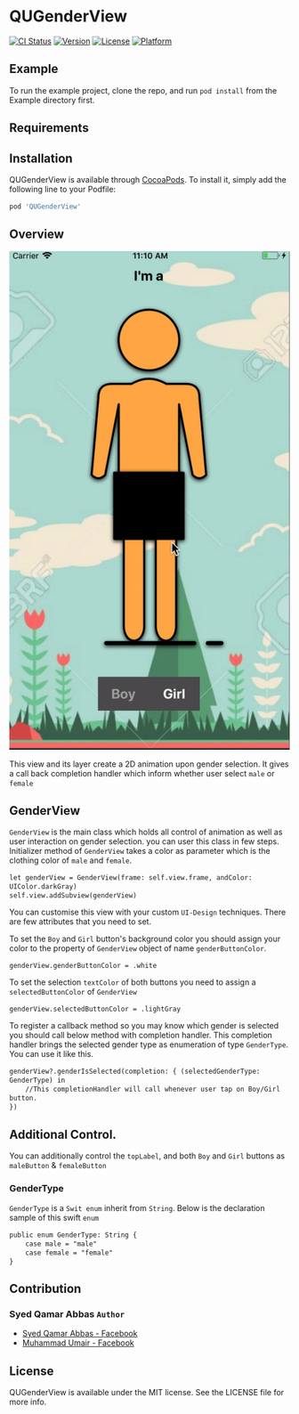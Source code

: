 # QUGenderView

[![CI Status](https://img.shields.io/travis/etDev24/QUGenderView.svg?style=flat)](https://travis-ci.org/etDev24/QUGenderView)
[![Version](https://img.shields.io/cocoapods/v/QUGenderView.svg?style=flat)](https://cocoapods.org/pods/QUGenderView)
[![License](https://img.shields.io/cocoapods/l/QUGenderView.svg?style=flat)](https://cocoapods.org/pods/QUGenderView)
[![Platform](https://img.shields.io/cocoapods/p/QUGenderView.svg?style=flat)](https://cocoapods.org/pods/QUGenderView)

## Example

To run the example project, clone the repo, and run `pod install` from the Example directory first.

## Requirements

## Installation

QUGenderView is available through [CocoaPods](https://cocoapods.org). To install
it, simply add the following line to your Podfile:

```ruby
pod 'QUGenderView'
```

## Overview
![demo](./gender_selection_demo.gif)

This view and its layer create a 2D animation upon gender selection.
It gives a call back completion handler which inform whether user select `male` or `female`

## GenderView
`GenderView` is the main class which holds all control of animation as well as user interaction on gender selection.
you can user this class in few steps. Initializer method of `GenderView` takes a color as parameter which is the clothing color of `male` and `female`.


    let genderView = GenderView(frame: self.view.frame, andColor: UIColor.darkGray)
    self.view.addSubview(genderView)

You can customise this view with your custom `UI-Design` techniques. There are few attributes that you need to set.

To set the `Boy` and `Girl` button's background color you should assign your color to the property of `GenderView` object of name `genderButtonColor`.

    genderView.genderButtonColor = .white

To set the selection `textColor` of both buttons you need to assign a `selectedButtonColor` of `GenderView`

    genderView.selectedButtonColor = .lightGray

To register a callback method so you may know which gender is selected you should call below method with completion handler. This completion handler brings the selected gender type as enumeration of type `GenderType`. You can use it like this.

    genderView?.genderIsSelected(completion: { (selectedGenderType: GenderType) in
        //This completionHandler will call whenever user tap on Boy/Girl button.
    }) 


## Additional Control.
You can additionally control the `topLabel`, and both `Boy` and `Girl` buttons as `maleButton` & `femaleButton`

### GenderType
`GenderType` is a `Swit enum` inherit from `String`. Below is the declaration sample of this swift `enum`

```
public enum GenderType: String {
    case male = "male"
    case female = "female"
}
```

## Contribution
### Syed Qamar Abbas `Author`
* [Syed Qamar Abbas - Facebook](https://www.facebook.com/syedqamar.a)
* [Muhammad Umair - Facebook](https://www.facebook.com/umair.sharif99)

## License

QUGenderView is available under the MIT license. See the LICENSE file for more info.
